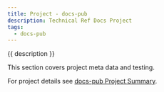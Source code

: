 ```yaml
---
title: Project - docs-pub
description: Technical Ref Docs Project
tags:
  - docs-pub
---
```


{{ description }}

This section covers project meta data and testing.

For project details see [docs-pub Project Summary](../index.md#docs-pub-project).